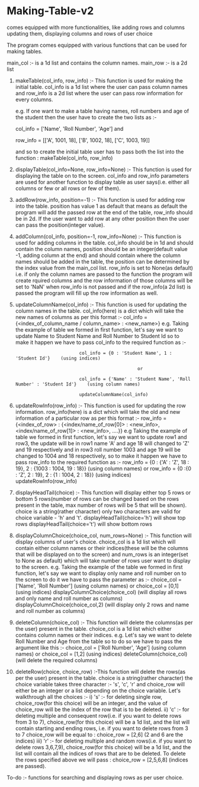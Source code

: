 # Making-Table-v2
comes equipped with more functionalities, like adding rows and columns updating them, displaying columns and rows of user choice

The program comes equipped with various functions that can be used for making tables.

main_col :- is a 1d list and contains the column names.
main_row :- is a 2d list 

1. makeTable(col_info, row_info) :- This function is used for making the initial table. col_info is a 1d list where the user can pass column names and row_info is a 2d list where the user can pass row information for every columns.

     e.g. If one want to make a table having names, roll numbers and age of the student then the user have to create the two lists as :-

     col_info = ['Name', 'Roll Number', 'Age']   and
     
     row_info = [['A', 1001, 18], ['B', 1002, 18], ['C', 1003, 19]]
     
     and so to create the initial table user has to pass both the list into the function : makeTable(col_info, row_info)
     
   
2. displayTable(col_info=None, row_info=None) :- This function is used for displaying the table on to the screen. col_info and row_info parameters are used for another function to display table as user says(i.e. either all columns or few or all rows or few of them).

3. addRow(row_info, position=-1) :- This function is used for adding row into the table. position has value 1 as default that means as default the program will add the passed row at the end of the table, row_info should be in 2d. If the user want to add row at any other position then the user can pass the position(integer value).

4. addColumn(col_info, position=-1, row_info=None) :- This function is used for adding columns in the table. col_info should be in 1d and should contain the column names, position should be an integer(default value -1, adding column at the end) and should contain where the column names should be added in the table, the position can be determined by the index value from the main_col list. row_info is set to None(as default) i.e. if only the column names are passed to the function the program will create rquired columns and the row information of those columns will be set to 'NaN' when row_info is not passed and if the row_info(a 2d list) is passed the program will fill up the row information as well.

5. updateColumnName(col_info) :- This function is used for updating the column names in the table. col_info(here) is a dict which will take the new names of columns as per this format :- col_info = {<index_of_column_name / column_name> : <new_name>}
e.g. Taking the example of table we formed in first function, let's say we want to update Name to Student Name and Roll Number to Student Id so to make it happen we have to pass col_info to the required function as :-

                               col_info = {0 : 'Student Name', 1 : 'Student Id'}    (using indices)
                               
                                                     or 
                                                     
                               col_info = {'Name' : 'Student Name', 'Roll Number' : 'Student Id'}    (using column names)
                               
                               updateColumnName(col_info)       
                               

6. updateRowInfo(row_info) :- This function is used for updating the row information. row_info(here) is a dict which will take the old and new information of a particular row as per this format :- 
row_info = {<index_of_row> : {<index/name_of_row[0]> : <new_info>, <index/name_of_row[1]> : <new_info>, ....}}
e.g Taking the example of table we formed in first function, let's say we want to update row1 and row3, the update will be in row1 name 'A' and age 18 will changed to 'Z' and 19 respectively and in row3 roll number 1003 and age 19 will be changed to 1004 and 18 respectively, so to make it happen we have to pass row_info to the required function as :-
                                row_info = {0 : {'A' : 'Z', 18 : 19}, 2 : {1003 : 1004, 19 : 18}} (using column names)
                                                                   or
                                row_info = {0 :{0 : 'Z', 2 : 19}, 2 : {1 : 1004, 2 : 18}}  (using indices)                                                               updateRowInfo(row_info)
                                
7. displayHeadTail(choice) :- This function will display either top 5 rows or bottom 5 rows(number of rows can be changed based on the rows present in the table, max number of rows will be 5 that will be shown). choice is a string(rather character) only two characters are valid for choice variable - 'h' and 't'.
displayHeadTail(choice='h')     will show top rows
displayHeadTail(choice='t')     will show bottom rows

8. displayColumnChoice(choice_col, num_rows=None) :- This function will display columns of user's choice. choice_col is a 1d list which will contain either column names or their indices(these will be the columns that will be displayed on to the screen) and num_rows is an integer(set to None as default) which will take number of rows user want to display to the screen.
e.g. Taking the example of the table we formed in first function, let's say we want to display only name and roll number on to the screen to do it we have to pass the parameter as :-
                                  choice_col = ['Name', 'Roll Number'] (using column names)
                                                        or
                                  choice_col = [0,1]                   (using indices)
                                  displayColumnChoice(choice_col)      (will display all rows and only name and roll number as columns)
                                  displayColumnChoice(choice_col,2)    (will display only 2 rows and name and roll number as columns)
                                                                    
9. deleteColumn(choice_col) :- This function will delete the columns(as per the user) present in the table. choice_col is a 1d list which either contains column names or their indices.
e.g. Let's say we want to delete Roll Number and Age from the table so to do so we have to pass the argument like this :-
                                             choice_col = ['Roll Number', 'Age']     (using column names)
                                                            or
                                             choice_col = [1,2]                      (using indices)
                                             deleteColumn(choice_col)                (will delete the required columns)

10. deleteRow(choice, choice_row) :-This function will delete the rows(as per the user) present in the table. choice is a string(rather character) the choice variable takes three character :- 's', 'c', 'r' and choice_row will either be an integer or a list depending on the choice variable. Let's walkthrough all the choices :-
               i) 's' :- for deleting single row, choice_row(for this choice) will be an integer, and the value of choice_row will be                            the index of the row that is to be deleted.
               ii) 'c' :- for deleting multiple and consequent row(i.e. if you want to delete rows from 3 to 7), choice_row(for this                               choice) will be a 1d list, and the list will contain starting and ending rows, i.e. if you want to delete rows 
                          from 3 to 7 choice_row will be equal to : choice_row = [2,6] (2 and 6 are the indices)
               iii) 'r' :- for deleting multiple and random rows(i.e. if you want to delete rows 3,6,7,9), choice_row(for this choice) 
                           will be a 1d list, and the list will contain all the indices of rows that are to be deleted. To delete the                              rows specified above we will pass : choice_row = [2,5,6,8] (indices are passed).
                           
To-do :- functions for searching and displaying rows as per user choice.
